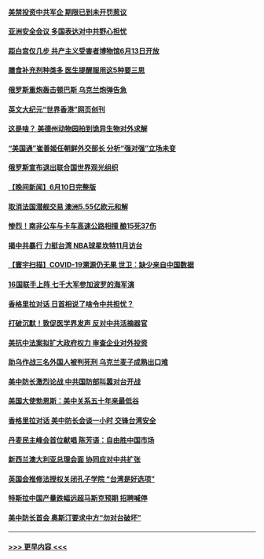 #### [美禁投资中共军企 期限已到未开罚惹议](../pages/prog202/a103453186.md?t=06120251) 
#### [亚洲安全会议 多国表达对中共野心担忧](../pages/prog202/a103453195.md?t=06120251) 
#### [距白宫仅几步 共产主义受害者博物馆6月13日开放](../pages/prog202/a103453096.md?t=06120251) 
#### [膳食补充剂种类多 医生提醒服用这5种要三思](../pages/prog202/a103453088.md?t=06120251) 
#### [俄罗斯重炮轰击顿巴斯 乌克兰炮弹告急](../pages/prog202/a103453093.md?t=06120251) 
#### [英文大纪元“世界香港”网页创刊](../pages/prog202/a103453116.md?t=06120251) 
#### [这是啥？ 美德州动物园拍到诡异生物对外求解](../pages/prog202/a103452980.md?t=06120251) 
#### [“美国通”崔善姬任朝鲜外交部长 分析“强对强”立场未变](../pages/prog202/a103452949.md?t=06120251) 
#### [俄罗斯宣布退出联合国世界观光组织](../pages/prog202/a103452932.md?t=06120251) 
#### [【晚间新闻】6月10日完整版](../pages/prog202/a103452750.md?t=06120251) 
#### [取消法国潜舰交易 澳洲5.55亿欧元和解](../pages/prog202/a103452893.md?t=06120251) 
#### [惨烈！南非公车与卡车高速公路相撞 酿15死37伤](../pages/prog202/a103452850.md?t=06120251) 
#### [揭中共暴行 力挺台湾 NBA球星坎特11月访台](../pages/prog202/a103452773.md?t=06120251) 
#### [【寰宇扫描】COVID-19溯源仍无果 世卫：缺少来自中国数据](../pages/prog202/a103452783.md?t=06120251) 
#### [16国联手上阵 七千大军参加波罗的海军演](../pages/prog202/a103452642.md?t=06120251) 
#### [香格里拉对话 日首相说了啥令中共担忧？](../pages/prog202/a103452523.md?t=06120251) 
#### [打破沉默！敦促医学界发声 反对中共活摘器官](../pages/prog202/a103452533.md?t=06120251) 
#### [美抗中法案拟扩大政府权力 审查企业对外投资](../pages/prog202/a103452370.md?t=06120251) 
#### [助乌作战三名外国人被判死刑 乌克兰麦子成熟出口难](../pages/prog202/a103452438.md?t=06120251) 
#### [美中防长激烈论战 中共国防部叫嚣对台开战](../pages/prog202/a103452489.md?t=06120251) 
#### [美国大使勃恩斯：美中关系五十年来最低谷](../pages/prog202/a103452430.md?t=06120251) 
#### [香格里拉对话 美中防长会谈一小时 交锋台湾安全](../pages/prog202/a103452426.md?t=06120251) 
#### [丹麦民主峰会首位献唱 陈芳语：自由胜中国市场](../pages/prog202/a103452450.md?t=06120251) 
#### [新西兰澳大利亚总理会面 协同应对中共扩张](../pages/prog202/a103452440.md?t=06120251) 
#### [英国会推修法授权关闭孔子学院 “台湾是好选项”](../pages/prog202/a103452339.md?t=06120251) 
#### [特斯拉中国产量跌幅远超马斯克预期 招聘喊停](../pages/prog202/a103452275.md?t=06120251) 
#### [美中防长首会 奥斯汀要求中方“勿对台破坏”](../pages/prog202/a103452222.md?t=06120251) 

----
#### [ >>> 更早内容 <<< ](../indexes/prog202-earlier.md)
